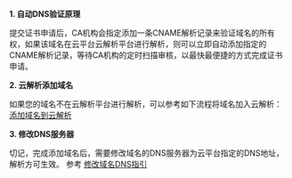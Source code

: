 **1. 自动DNS验证原理**

提交证书申请后，CA机构会指定添加一条CNAME解析记录来验证域名的所有权，如果该域名在云平台云解析平台进行解析，则可以立即自动添加指定的CNAME解析记录，等待CA机构的定时扫描审核，以最快最便捷的方式完成证书申请。

**2. 云解析添加域名**

如果您的域名不在云解析平台进行解析，可以参考如下流程将域名加入云解析：
[添加域名到云解析](http://tcecqpoc.fsphere.cn/doc/product/302/3446)

**3. 修改DNS服务器**

切记，完成添加域名后，需要修改域名的DNS服务器为云平台指定的DNS地址，解析方可生效。
参考 [修改域名DNS指引](http://tcecqpoc.fsphere.cn/doc/product/302/5518)
